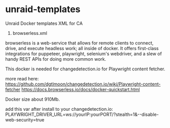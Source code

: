 # unraid-templates

Unraid Docker templates XML for CA

1. browserless.xml

browserless is a web-service that allows for remote clients to connect, drive, and execute headless work; all inside of docker. It offers first-class integrations for puppeteer, playwright, selenium's webdriver, and a slew of handy REST APIs for doing more common work.

This docker is needed for changedetection.io for Playwright content fetcher.

more read here:<br>
https://github.com/dgtlmoon/changedetection.io/wiki/Playwright-content-fetcher
https://docs.browserless.io/docs/docker-quickstart.html

Docker size about 910Mb.

add this var after install to your changedetection.io:
PLAYWRIGHT_DRIVER_URL=ws://yourIP:yourPORT/?stealth=1&--disable-web-security=true